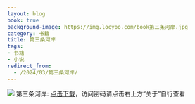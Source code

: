 ```yaml
---
layout: blog
book: true
background-image: https://img.locyoo.com/book第三条河岸.jpg
category: 书籍
title: 第三条河岸
tags:
- 书籍
- 小说
redirect_from:
  - /2024/03/第三条河岸/
---
```

![](https://img.locyoo.com/book第三条河岸.jpg)
第三条河岸: <a name = "ref1" href="https://url18.ctfile.com/f/50983618-1253432773-b52a08?p=3619">点击下载</a>，访问密码请点击右上方“关于”自行查看